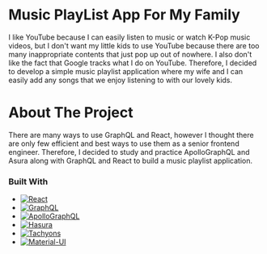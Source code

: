 # Music PlayList App For My Family

I like YouTube because I can easily listen to music or watch K-Pop music videos, but I don't want my little kids to use YouTube because there are too many inappropriate contents that just pop up out of nowhere. I also don't like the fact that Google tracks what I do on YouTube. Therefore, I decided to develop a simple music playlist application where my wife and I can easily add any songs that we enjoy listening to with our lovely kids.

# About The Project

There are many ways to use GraphQL and React, however I thought there are only few efficient and best ways to use them as a senior frontend engineer. Therefore, I decided to study and practice ApolloGraphQL and Asura along with GraphQL and React to build a music playlist application.

### Built With

- [![React][react.js]][react-url]
- [![GraphQL][graphql]][graphql-url]
- [![ApolloGraphQL][apollogql]][apollogql-url]
- [![Hasura][hasura]][hasura-url]
- [![Tachyons][tachyons]][tachyons-url]
- [![Material-UI][material-ui]][material-ui-url]

<!-- MARKDOWN LINKS & IMAGES -->

[react.js]: https://img.shields.io/badge/React-20232A?style=for-the-badge&logo=react&logoColor=61DAFB
[react-url]: https://reactjs.org/
[graphql]: https://img.shields.io/badge/GraphQl-E10098?style=for-the-badge&logo=graphql&logoColor=white
[graphql-url]: https://graphql.org/
[apollogql]: https://img.shields.io/badge/Apollo%20GraphQL-311C87?&style=for-the-badge&logo=Apollo%20GraphQL&logoColor=white
[apollogql-url]: https://www.apollographql.com/docs/react/get-started/
[hasura]: https://img.shields.io/badge/Hasura-1EB4D4?style=for-the-badge&logo=hasura&logoColor=white
[hasura-url]: https://hasura.io/
[tachyons]: https://img.shields.io/badge/Tachyons-v4.12.0-ff69b4
[tachyons-url]: https://tachyons.io/
[material-ui]: https://img.shields.io/badge/Material%20UI-007FFF?style=for-the-badge&logo=mui&logoColor=white
[material-ui-url]: https://mui.com/material-ui/getting-started/overview/
